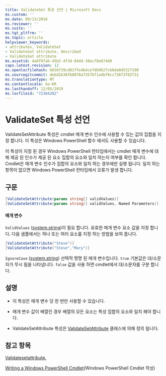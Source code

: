 ```yaml
---
title: ValidateSet 특성 선언 | Microsoft Docs
ms.custom: ''
ms.date: 09/13/2016
ms.reviewer: ''
ms.suite: ''
ms.tgt_pltfrm: ''
ms.topic: article
helpviewer_keywords:
- attributes, ValidateSet
- ValidateSet attribute, described
- ValidateSet attribute
ms.assetid: 4a6f97ab-45b2-4f3d-84d4-30acf8e074d0
caps.latest.revision: 12
ms.openlocfilehash: b036f39cd01ffe4b4ce7db9627cb6da0d5327190
ms.sourcegitcommit: debd2b38fb8070a7357bf1a4bf9cc736f3702f31
ms.translationtype: MT
ms.contentlocale: ko-KR
ms.lasthandoff: 12/05/2019
ms.locfileid: "72364282"
---
```

# <a name="validateset-attribute-declaration"></a>ValidateSet 특성 선언

ValidateSetAttribute 특성은 cmdlet 매개 변수 인수에 사용할 수 있는 값의 집합을 지정 합니다. 이 특성은 Windows PowerShell 함수 에서도 사용할 수 있습니다.

이 특성이 지정 된 경우 Windows PowerShell 런타임에서는 cmdlet 매개 변수에 대해 제공 된 인수가 제공 된 요소 집합의 요소와 일치 하는지 여부를 확인 합니다. Cmdlet은 매개 변수 인수가 집합의 요소와 일치 하는 경우에만 실행 됩니다. 일치 하는 항목이 없으면 Windows PowerShell 런타임에서 오류가 발생 합니다.

## <a name="syntax"></a>구문

```csharp
[ValidateSetAttribute(params string[] validValues)]
[ValidateSetAttribute(params string[] validValues, Named Parameters)]
```

#### <a name="parameters"></a>매개 변수

`ValidValues` ([system.string](/dotnet/api/System.String))이 필요 합니다. 유효한 매개 변수 요소 값을 지정 합니다. 다음 샘플에서는 하나 또는 여러 요소를 지정 하는 방법을 보여 줍니다.

```csharp
[ValidateSetAttribute("Steve")]
[ValidateSetAttribute("Steve","Mary")]
```

`IgnoreCase` ([system.string](/dotnet/api/System.Boolean)) 선택적 명명 된 매개 변수입니다. `true` 기본값은 대/소문자가 무시 됨을 나타냅니다. `false` 값을 사용 하면 cmdlet에서 대/소문자를 구분 합니다.

## <a name="remarks"></a>설명

- 이 특성은 매개 변수 당 한 번만 사용할 수 있습니다.

- 매개 변수 값이 배열인 경우 배열의 모든 요소는 특성 집합의 요소와 일치 해야 합니다.

- ValidateSetAttribute 특성은 [ValidateSetAttribute](/dotnet/api/System.Management.Automation.ValidateSetAttribute) 클래스에 의해 정의 됩니다.

## <a name="see-also"></a>참고 항목

[Validatesetattribute.](/dotnet/api/System.Management.Automation.ValidateSetAttribute)

[Writing a Windows PowerShell Cmdlet](./writing-a-windows-powershell-cmdlet.md)(Windows PowerShell Cmdlet 작성)
